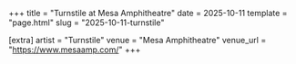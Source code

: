 +++
title = "Turnstile at Mesa Amphitheatre"
date = 2025-10-11
template = "page.html"
slug = "2025-10-11-turnstile"

[extra]
artist = "Turnstile"
venue = "Mesa Amphitheatre"
venue_url = "https://www.mesaamp.com/"
+++
